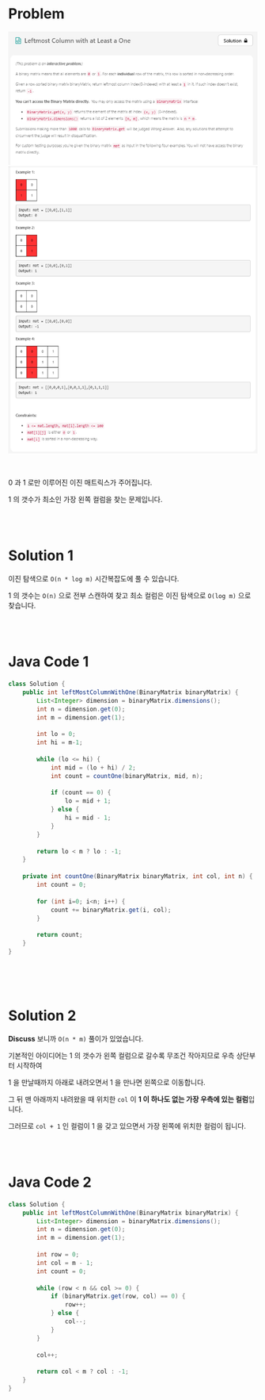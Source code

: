 # Problem

![](../images/21-leftmost-column-with-at-least-a-one-1.png)
![](../images/21-leftmost-column-with-at-least-a-one-2.png)

<br>

0 과 1 로만 이루어진 이진 매트릭스가 주어집니다.

1 의 갯수가 최소인 가장 왼쪽 컬럼을 찾는 문제입니다.

<br><br>

# Solution 1

이진 탐색으로 `O(n * log m)` 시간복잡도에 풀 수 있습니다.

1 의 갯수는 `O(n)` 으로 전부 스캔하여 찾고 최소 컬럼은 이진 탐색으로 `O(log m)` 으로 찾습니다.

<br><br>

# Java Code 1

```java
class Solution {
    public int leftMostColumnWithOne(BinaryMatrix binaryMatrix) {
        List<Integer> dimension = binaryMatrix.dimensions();
        int n = dimension.get(0);
        int m = dimension.get(1);
        
        int lo = 0;
        int hi = m-1;
        
        while (lo <= hi) {
            int mid = (lo + hi) / 2;
            int count = countOne(binaryMatrix, mid, n);
                        
            if (count == 0) {
                lo = mid + 1;
            } else {
                hi = mid - 1;
            }
        }
        
        return lo < m ? lo : -1;
    }
    
    private int countOne(BinaryMatrix binaryMatrix, int col, int n) {
        int count = 0;
        
        for (int i=0; i<n; i++) {
            count += binaryMatrix.get(i, col);
        }
        
        return count;
    }
}
```

<br><br><br>

# Solution 2

**Discuss** 보니까 `O(n * m)` 풀이가 있었습니다.

기본적인 아이디어는 1 의 갯수가 왼쪽 컬럼으로 갈수록 무조건 작아지므로 우측 상단부터 시작하여

1 을 만날때까지 아래로 내려오면서 1 을 만나면 왼쪽으로 이동합니다.

그 뒤 맨 아래까지 내려왔을 때 위치한 `col` 이 **1 이 하나도 없는 가장 우측에 있는 컬럼**입니다.

그러므로 `col + 1` 인 컬럼이 1 을 갖고 있으면서 가장 왼쪽에 위치한 컬럼이 됩니다.

<br><br>

# Java Code 2

```java
class Solution {
    public int leftMostColumnWithOne(BinaryMatrix binaryMatrix) {
        List<Integer> dimension = binaryMatrix.dimensions();
        int n = dimension.get(0);
        int m = dimension.get(1);
        
        int row = 0;
        int col = m - 1;
        int count = 0;
        
        while (row < n && col >= 0) {
            if (binaryMatrix.get(row, col) == 0) {
                row++;
            } else {
                col--;
            }
        }
        
        col++;
        
        return col < m ? col : -1;
    }
}
```
